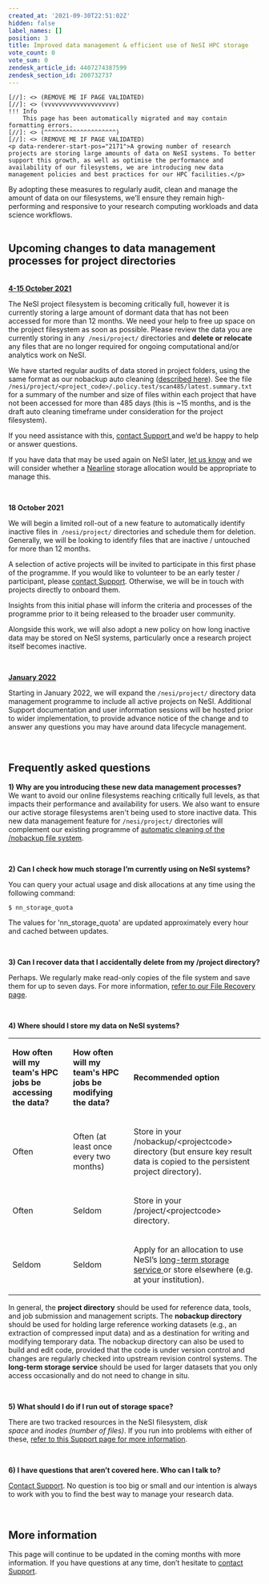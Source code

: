 ```yaml
---
created_at: '2021-09-30T22:51:02Z'
hidden: false
label_names: []
position: 3
title: Improved data management & efficient use of NeSI HPC storage
vote_count: 0
vote_sum: 0
zendesk_article_id: 4407274387599
zendesk_section_id: 200732737
---
```



    [//]: <> (REMOVE ME IF PAGE VALIDATED)
    [//]: <> (vvvvvvvvvvvvvvvvvvvv)
    !!! Info
        This page has been automatically migrated and may contain formatting errors.
    [//]: <> (^^^^^^^^^^^^^^^^^^^^)
    [//]: <> (REMOVE ME IF PAGE VALIDATED)
    <p data-renderer-start-pos="2171">A growing number of research projects are storing large amounts of data on NeSI systems. To better support this growth, as well as optimise the performance and availability of our filesystems, we are introducing new data management policies and best practices for our HPC facilities.</p>
<p data-renderer-start-pos="2767">By adopting these measures to regularly audit, clean and manage the amount of data on our filesystems, we’ll ensure they remain high-performing and responsive to your research computing workloads and data science workflows.<br><br></p>
<h2 id="Programme-timeline" data-renderer-start-pos="2992">Upcoming changes to data management processes for project directories</h2>
<p data-renderer-start-pos="2992"><strong><u data-renderer-mark="true"><span id="a1a537f0-110e-4494-81ec-4a9681856e97" class="inline-highlight" data-renderer-mark="true" data-mark-type="annotation" data-mark-annotation-type="inlineComment" data-id="a1a537f0-110e-4494-81ec-4a9681856e97"><br>4-15 October 2021</span></u></strong></p>
<p data-renderer-start-pos="3070"><span id="865dfa52-8d33-4a95-86b1-fcfae6f336af" class="inline-highlight" data-renderer-mark="true" data-mark-type="annotation" data-mark-annotation-type="inlineComment" data-id="865dfa52-8d33-4a95-86b1-fcfae6f336af">The NeSI project filesystem is becoming critically full, however it is currently storing a large amount of dormant data that has not been accessed for more than 12 months. We need your help to free up space on the project filesystem as soon as possible. </span><span id="865dfa52-8d33-4a95-86b1-fcfae6f336af" class="inline-highlight" data-renderer-mark="true" data-mark-type="annotation" data-mark-annotation-type="inlineComment" data-id="865dfa52-8d33-4a95-86b1-fcfae6f336af">Please review the data you are currently storing in any  </span><code class="code css-9z42f9" data-renderer-mark="true"><span id="865dfa52-8d33-4a95-86b1-fcfae6f336af" class="inline-highlight" data-renderer-mark="true" data-mark-type="annotation" data-mark-annotation-type="inlineComment" data-id="865dfa52-8d33-4a95-86b1-fcfae6f336af">/nesi/project/</span></code><span id="865dfa52-8d33-4a95-86b1-fcfae6f336af" class="inline-highlight" data-renderer-mark="true" data-mark-type="annotation" data-mark-annotation-type="inlineComment" data-id="865dfa52-8d33-4a95-86b1-fcfae6f336af"> directories and <strong>delete or relocate</strong> any files that are no longer required for ongoing computational and/or analytics work on NeSI.</span></p>
<p data-renderer-start-pos="3070"><span id="865dfa52-8d33-4a95-86b1-fcfae6f336af" class="inline-highlight" data-renderer-mark="true" data-mark-type="annotation" data-mark-annotation-type="inlineComment" data-id="865dfa52-8d33-4a95-86b1-fcfae6f336af">We have started regular audits of data stored in project folders, using the same format as our nobackup auto cleaning (<a href="https://support.nesi.org.nz/hc/en-gb/articles/360001162856" target="_self">described here</a>). See the file <code class="code css-9z42f9" data-renderer-mark="true">/nesi/project/&lt;project_code&gt;/.policy.test/scan485/latest.summary.txt</code> for a summary of the number and size of files within each project that have not been accessed for more than 485 days (this is ~15 months, and is the draft auto cleaning timeframe under consideration for the project filesystem).</span></p>
<p data-renderer-start-pos="3070"><span id="865dfa52-8d33-4a95-86b1-fcfae6f336af" class="inline-highlight" data-renderer-mark="true" data-mark-type="annotation" data-mark-annotation-type="inlineComment" data-id="865dfa52-8d33-4a95-86b1-fcfae6f336af">If you need assistance with this, </span><a class="sc-cHGsZl lirsdj" title="https://support.nesi.org.nz/hc/en-gb/requests/new" href="https://support.nesi.org.nz/hc/en-gb/requests/new" data-renderer-mark="true"><span id="865dfa52-8d33-4a95-86b1-fcfae6f336af" class="inline-highlight" data-renderer-mark="true" data-mark-type="annotation" data-mark-annotation-type="inlineComment" data-id="865dfa52-8d33-4a95-86b1-fcfae6f336af">contact Support </span></a><span id="865dfa52-8d33-4a95-86b1-fcfae6f336af" class="inline-highlight" data-renderer-mark="true" data-mark-type="annotation" data-mark-annotation-type="inlineComment" data-id="865dfa52-8d33-4a95-86b1-fcfae6f336af">and we’d be happy to help or answer questions.</span><span class="inline-highlight" data-renderer-mark="true" data-mark-type="annotation" data-mark-annotation-type="inlineComment" data-id="865dfa52-8d33-4a95-86b1-fcfae6f336af"></span></p>
<p data-renderer-start-pos="3375">If you have data that may be used again on NeSI later, <a class="sc-cHGsZl lirsdj" title="https://support.nesi.org.nz/hc/en-gb/requests/new" href="https://support.nesi.org.nz/hc/en-gb/requests/new" data-renderer-mark="true">let us know</a> and we will consider whether a <a class="sc-cHGsZl lirsdj" title="https://support.nesi.org.nz/hc/en-gb/articles/360001169956-Long-Term-Storage-Service" href="https://support.nesi.org.nz/hc/en-gb/articles/360001169956-Long-Term-Storage-Service" data-renderer-mark="true">Nearline</a> storage allocation would be appropriate to manage this.</p>
<p data-renderer-start-pos="3375"> </p>
<p data-renderer-start-pos="3375"><strong><span class="wysiwyg-underline">18 October 2021</span></strong></p>
<p data-renderer-start-pos="3630">We will begin a limited roll-out of a new feature to automatically identify inactive files in  <code class="code css-9z42f9" data-renderer-mark="true">/nesi/project/</code> directories and schedule them for deletion. Generally, we will be looking to identify files that are inactive / untouched for more than 12 months. </p>
<p data-renderer-start-pos="3630">A selection of active projects will be invited to participate in this first phase of the programme. If you would like to volunteer to be an early tester / participant, please <span id="865dfa52-8d33-4a95-86b1-fcfae6f336af" class="inline-highlight" data-renderer-mark="true" data-mark-type="annotation" data-mark-annotation-type="inlineComment" data-id="865dfa52-8d33-4a95-86b1-fcfae6f336af"> </span><a class="sc-cHGsZl lirsdj" title="https://support.nesi.org.nz/hc/en-gb/requests/new" href="https://support.nesi.org.nz/hc/en-gb/requests/new" data-renderer-mark="true"><span id="865dfa52-8d33-4a95-86b1-fcfae6f336af" class="inline-highlight" data-renderer-mark="true" data-mark-type="annotation" data-mark-annotation-type="inlineComment" data-id="865dfa52-8d33-4a95-86b1-fcfae6f336af">contact Support</span></a>. Otherwise, we will be in touch with projects directly to onboard them.</p>
<p data-renderer-start-pos="3630">Insights from this initial phase will inform the criteria and processes of the programme prior to it being released to the broader user community.</p>
<p data-renderer-start-pos="3630"><span id="3710db4f-8652-4386-845a-7ffe2b4a7960" class="inline-highlight" data-renderer-mark="true" data-mark-type="annotation" data-mark-annotation-type="inlineComment" data-id="3710db4f-8652-4386-845a-7ffe2b4a7960">Alongside this work, we will also adopt a new policy on how long inactive data may be stored on NeSI systems, particularly once a research project itself becomes inactive.</span></p>
<p data-renderer-start-pos="3375"> </p>
<p data-renderer-start-pos="3573"><strong><u data-renderer-mark="true"><span id="4fb7b80b-c0d5-4347-8013-9e253da33947" class="inline-highlight" data-renderer-mark="true" data-mark-type="annotation" data-mark-annotation-type="inlineComment" data-id="4fb7b80b-c0d5-4347-8013-9e253da33947">January 2022</span></u></strong></p>
<p data-renderer-start-pos="3914">Starting in January 2022, we will expand the<span id="865dfa52-8d33-4a95-86b1-fcfae6f336af" class="inline-highlight" data-renderer-mark="true" data-mark-type="annotation" data-mark-annotation-type="inlineComment" data-id="865dfa52-8d33-4a95-86b1-fcfae6f336af"> </span><code class="code css-9z42f9" data-renderer-mark="true"><span id="865dfa52-8d33-4a95-86b1-fcfae6f336af" class="inline-highlight" data-renderer-mark="true" data-mark-type="annotation" data-mark-annotation-type="inlineComment" data-id="865dfa52-8d33-4a95-86b1-fcfae6f336af">/nesi/project/</span></code><span id="865dfa52-8d33-4a95-86b1-fcfae6f336af" class="inline-highlight" data-renderer-mark="true" data-mark-type="annotation" data-mark-annotation-type="inlineComment" data-id="865dfa52-8d33-4a95-86b1-fcfae6f336af"> directory </span> data management programme to include all active projects on NeSI. Additional Support documentation and user information sessions will be hosted prior to wider implementation, to provide advance notice of the change and to answer any questions you may have around data lifecycle management. </p>
<p data-renderer-start-pos="3914"> </p>
<h2 id="Frequently-asked-questions" data-renderer-start-pos="4158"><span id="702d765e-b997-426f-99cb-22eb71272264" data-renderer-mark="true" data-mark-type="annotation" data-mark-annotation-type="inlineComment" data-id="702d765e-b997-426f-99cb-22eb71272264">Frequently asked questions</span></h2>
<p data-renderer-start-pos="4158"><strong>1) Why are you introducing these new data management processes?<br></strong>We want to avoid our online filesystems reaching critically full levels, as that impacts their performance and availability for users. We also want to ensure our active storage filesystems aren't being used to store inactive data. This new data management feature for <code class="code css-9z42f9" data-renderer-mark="true">/nesi/project/</code> directories will complement our existing programme of <a class="sc-cHGsZl lirsdj" title="https://support.nesi.org.nz/hc/en-gb/articles/360001162856" href="https://support.nesi.org.nz/hc/en-gb/articles/360001162856" data-renderer-mark="true">automatic cleaning of the /nobackup file system</a>.</p>
<p data-renderer-start-pos="4158"> </p>
<p data-renderer-start-pos="4158"><strong>2) Can I check how much storage I’m currently using on NeSI systems?</strong></p>
<p data-renderer-start-pos="4258">You can query your actual usage and disk allocations at any time using the following command: </p>
<p data-renderer-start-pos="4354"><code class="code css-9z42f9" data-renderer-mark="true">$ nn_storage_quota</code></p>
<p data-renderer-start-pos="4374">The values for 'nn_storage_quota' are updated approximately every hour and cached between updates.</p>
<p data-renderer-start-pos="4474"> </p>
<p data-renderer-start-pos="4476"><strong data-renderer-mark="true">3) Can I recover data that I accidentally delete from my /project directory? </strong></p>
<p data-renderer-start-pos="4555">Perhaps. We regularly make read-only copies of the file system and save them for up to seven days. For more information, <a class="sc-cHGsZl lirsdj" title="https://support.nesi.org.nz/hc/en-gb/articles/360000207315-File-Recovery" href="https://support.nesi.org.nz/hc/en-gb/articles/360000207315-File-Recovery" data-renderer-mark="true">refer to our File Recovery page</a>.</p>
<p data-renderer-start-pos="4710"> </p>
<p data-renderer-start-pos="4712"><strong data-renderer-mark="true">4) Where should I store my data on NeSI systems?</strong></p>
<div class="pm-table-container  sc-jKJlTe loXQau" data-layout="default">
<div class="pm-table-wrapper">
<table data-number-column="false">
<colgroup>
<col>
<col>
<col>
</colgroup>
<tbody>
<tr>
<td colspan="1" rowspan="1" data-colwidth="226.67">
<p data-renderer-start-pos="4765"><strong data-renderer-mark="true">How often will my team's HPC jobs be accessing the data?</strong></p>
</td>
<td colspan="1" rowspan="1" data-colwidth="226.67">
<p data-renderer-start-pos="4825"><strong data-renderer-mark="true">How often will my team's HPC jobs be modifying the data? </strong></p>
</td>
<td colspan="1" rowspan="1" data-colwidth="226.67">
<p data-renderer-start-pos="4886"><strong data-renderer-mark="true">Recommended option </strong></p>
</td>
</tr>
<tr>
<td colspan="1" rowspan="1" data-colwidth="226.67">
<p data-renderer-start-pos="4911">Often</p>
</td>
<td colspan="1" rowspan="1" data-colwidth="226.67">
<p data-renderer-start-pos="4920">Often (at least once every two months)</p>
</td>
<td colspan="1" rowspan="1" data-colwidth="226.67">
<p data-renderer-start-pos="4962">Store in your /nobackup/&lt;projectcode&gt; directory (but ensure key result data is copied to the persistent project directory).</p>
</td>
</tr>
<tr>
<td colspan="1" rowspan="1" data-colwidth="226.67">
<p data-renderer-start-pos="5090">Often</p>
</td>
<td colspan="1" rowspan="1" data-colwidth="226.67">
<p data-renderer-start-pos="5099">Seldom</p>
</td>
<td colspan="1" rowspan="1" data-colwidth="226.67">
<p data-renderer-start-pos="5109">Store in your /project/&lt;projectcode&gt; directory.</p>
</td>
</tr>
<tr>
<td colspan="1" rowspan="1" data-colwidth="226.67">
<p data-renderer-start-pos="5161">Seldom</p>
</td>
<td colspan="1" rowspan="1" data-colwidth="226.67">
<p data-renderer-start-pos="5171">Seldom</p>
</td>
<td colspan="1" rowspan="1" data-colwidth="226.67">
<p data-renderer-start-pos="5181">Apply for an allocation to use NeSI’s <a class="sc-cHGsZl lirsdj" title="https://support.nesi.org.nz/hc/en-gb/articles/360001169956-Long-Term-Storage-Service" href="https://support.nesi.org.nz/hc/en-gb/articles/360001169956-Long-Term-Storage-Service" data-renderer-mark="true">long-term storage service </a>or store elsewhere (e.g. at your institution).</p>
</td>
</tr>
</tbody>
</table>
</div>
</div>
<p data-renderer-start-pos="5297">In general, the <strong>project directory</strong> should be used for reference data, tools, and job submission and management scripts. The <strong>nobackup directory</strong> should be used for holding large reference working datasets (e.g., an extraction of compressed input data) and as a destination for writing and modifying temporary data. The nobackup directory can also be used to build and edit code, provided that the code is under version control and changes are regularly checked into upstream revision control systems. The <strong>long-term storage service</strong> should be used for <span>larger datasets that you only access occasionally and do not need to change in situ. </span></p>
<p data-renderer-start-pos="5776"> </p>
<p data-renderer-start-pos="5778"><strong data-renderer-mark="true">5) What should I do if I run out of storage space?</strong></p>
<p data-renderer-start-pos="5830">There are two tracked resources in the NeSI filesystem, <em data-renderer-mark="true">disk space</em> and <em data-renderer-mark="true">inodes (number of files)</em>. If you run into problems with either of these, <a class="sc-cHGsZl lirsdj" title="https://support.nesi.org.nz/hc/en-gb/articles/360001125996-I-ve-run-out-of-storage-space" href="https://support.nesi.org.nz/hc/en-gb/articles/360001125996-I-ve-run-out-of-storage-space" data-renderer-mark="true">refer to this Support page for more information</a>.</p>
<p data-renderer-start-pos="6024"> </p>
<p data-renderer-start-pos="6026"><strong data-renderer-mark="true">6) I have questions that aren’t covered here. Who can I talk to?</strong></p>
<p data-renderer-start-pos="6093"><a class="sc-cHGsZl lirsdj" title="https://support.nesi.org.nz/hc/en-gb/requests/new" href="https://support.nesi.org.nz/hc/en-gb/requests/new" data-renderer-mark="true">Contact Support</a>. No question is too big or small and our intention is always to work with you to find the best way to manage your research data.</p>
<p data-renderer-start-pos="3914"> </p>
<h2 id="Programme-timeline" data-renderer-start-pos="2992">More information</h2>
<p data-renderer-start-pos="4117">This page will continue to be updated in the coming months with more information. If you have questions at any time, don’t hesitate to <a class="sc-cHGsZl lirsdj" title="https://support.nesi.org.nz/hc/en-gb/requests/new" href="https://support.nesi.org.nz/hc/en-gb/requests/new" data-renderer-mark="true">contact Support</a>.</p>